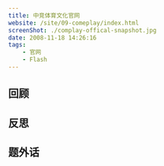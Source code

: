 ```yaml
---
title: 中竞体育文化官网
website: /site/09-comeplay/index.html
screenShot: ./complay-offical-snapshot.jpg
date: 2008-11-18 14:26:16
tags:
    - 官网
    - Flash
---
```


## 回顾

## 反思

## 题外话
